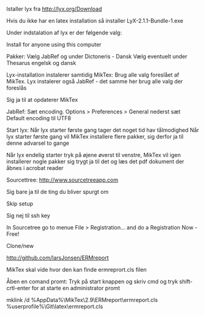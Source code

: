 Istaller lyx fra http://lyx.org/Download

Hvis du ikke har en latex installation så installer LyX-2.1.1-Bundle-1.exe 
 
Under indstalation af lyx er der følgende valg:

Install for anyone using this computer

Pakker: 
Vælg JabRef
og under Dictoneris - Dansk
Vælg eventuelt under Thesarus engelsk og dansk

Lyx-installation instalerer samtidig MikTex: Brug alle valg foreslået af MikTex. Lyx instalerer også JabRef - det samme her brug alle valg der foreslås

Sig ja til at opdaterer MikTex

JabRef: Sæt encoding. Options > Preferences > General nederst sæt Default encoding til UTF8

Start lyx: Når lyx starter første gang tager det noget tid hav tålmodighed Når lyx starter første gang vil MikTex installere flere pakker, sig derfor ja til denne advarsel to gange

Når lyx endelig starter tryk på øjene øverst til venstre, MikTex vil igen installerer nogle pakker sig trygt ja til det og læs det pdf dokument der åbnes i acrobat reader


Sourcettree: http://www.sourcetreeapp.com

Sig bare ja til de ting du bliver spurgt om

Skip setup

Sig nej til ssh key

In Sourcetree go to menue File > Registration... and do a Registration Now - Free!

Clone/new

http://github.com/larsJonsen/ERMreport

MikTex skal vide hvor den kan finde ermreprort.cls filen

Åben en comand promt: Tryk på start knappen og skriv cmd og tryk shift-crtl-enter for at starte en administrator promt


mklink /d %AppData%\MikTex\2.9\ERMreport\ermreport.cls %userprofile%\Git\latex\ermreport.cls





